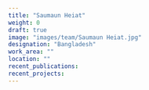 ```yaml
---
title: "Saumaun Heiat"
weight: 0
draft: true
image: "images/team/Saumaun Heiat.jpg"
designation: "Bangladesh"
work_area: ""
location: ""
recent_publications:
recent_projects:
---
```


